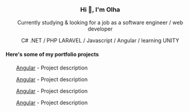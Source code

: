 <div align="center">
  <h3>Hi 👋, I'm Olha</h3>
  <p align="center">Currently studying & looking for a job as a software engineer / web developer</p>
  <p align="center">C# .NET / PHP LARAVEL / Javascript / Angular / learning UNITY</p>
  <h4 align="left">Here's some of my portfolio projects</h4>
  <div align="left">
    <p>&emsp;&emsp;<a href="https://github.com/OlhaSmachna/TeamProjectAngular">Angular</a> - Project description</p>
    <p>&emsp;&emsp;<a href="https://github.com/OlhaSmachna/TeamProjectAngular">Angular</a> - Project description</p>
    <p>&emsp;&emsp;<a href="https://github.com/OlhaSmachna/TeamProjectAngular">Angular</a> - Project description</p>
    <p>&emsp;&emsp;<a href="https://github.com/OlhaSmachna/TeamProjectAngular">Angular</a> - Project description</p>
  </div>
</div>
